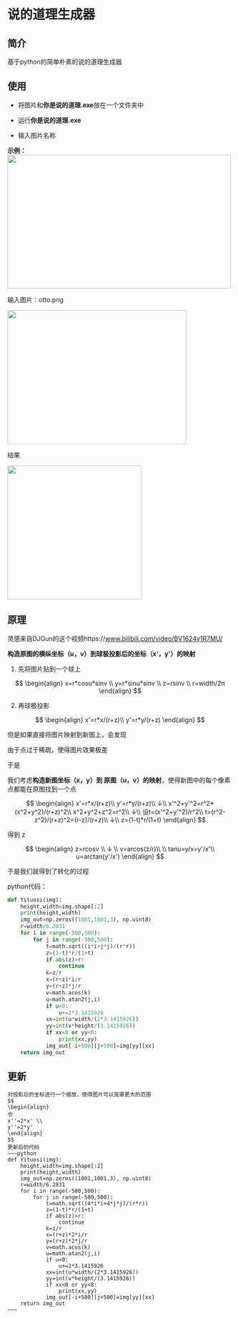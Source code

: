 # 说的道理生成器


## 简介

基于python的简单朴素的说的道理生成器

## 使用

+ 将图片和**你是说的道理.exe**放在一个文件夹中

+ 运行**你是说的道理.exe**

+ 输入图片名称

**示例：**
<img src=https://user-images.githubusercontent.com/53858652/197927507-6f678499-eb2a-42f0-84e1-d1d800aafb1a.png width=500 height=300 />

输入图片：otto.png

<img src=https://user-images.githubusercontent.com/53858652/197927631-4f80a80e-338e-4f7a-8a43-08dbeb29bfdc.png width=400 height=300 />

结果

<img src=https://user-images.githubusercontent.com/53858652/197927635-ae546ce4-5855-4e86-8bf2-6925aa0ec714.png width=300 height=300 />


## 原理

灵感来自DJGun的这个视频https://www.bilibili.com/video/BV1624y1R7MU/

**构造原图的横纵坐标（u，v）到球极投影后的坐标（x‘，y'）的映射**

1. 先将图片贴到一个球上

$$
\begin{align}
x=r*cosu*sinv \\
y=r*sinu*sinv \\
z=rsinv \\
r=width/2π
\end{align}
$$


2. 再球极投影

$$
\begin{align}
x'=r*x/(r+z)\\
y'=r*y/(r+z)
\end{align}
$$

但是如果直接将图片映射到新图上，会发现

由于点过于稀疏，使得图片效果极差

于是

我们考虑**构造新图坐标（x，y）到 原图（u，v）的映射**，使得新图中的每个像素点都能在原图找到一个点

$$
\begin{align}
x'=r*x/(r+z)\\
y'=r*y/(r+z)\\
↓\\
x'^2+y'^2=r^2*(x^2+y^2)/(r+z)^2\\
x^2+y^2+z^2=r^2\\
↓\\
设t=(x'^2+y'^2)/r^2\\
t=(r^2-z^2)/(r+z)^2=(r-z)/(r+z)\\
↓\\
z=(1-t)*r/(1+t)
\end{align}
$$

得到 z

$$
\begin{align}
z=rcosv \\ 
↓ \\
v=arcos(z/r)\\
 \\
tanu=y/x=y'/x'\\
u=arctan(y'/x')
\end{align}
$$

于是我们就得到了转化的过程

python代码：

~~~python
def Yituosi(img):
    height,width=img.shape[:2]
    print(height,width)
    img_out=np.zeros((1001,1001,3), np.uint8)
    r=width/6.2831
    for i in range(-500,500):
        for j in range(-500,500):
            t=math.sqrt((i*i+j*j)/(r*r))
            z=(1-t)*r/(1+t)
            if abs(z)>r:
                continue
            k=z/r
            x=(r+z)*i/r
            y=(r+z)*j/r
            v=math.acos(k)
            u=math.atan2(j,i)
            if u<0:
                u+=2*3.1415926
            xx=int(u*width/(2*3.1415926))
            yy=int(v*height/(3.1415926))
            if xx<0 or yy<0:
                print(xx,yy)
            img_out[-i+500][j+500]=img[yy][xx]
    return img_out  
~~~

## 更新
~~~~~~~~~~
对投影后的坐标进行一个缩放，使得图片可以笼罩更大的范围
$$
\begin{align}
令
x''=2*x' \\
y''=2*y'
\end{align}
$$
更新后的代码
~~~python
def Yituosi(img):
    height,width=img.shape[:2]
    print(height,width)
    img_out=np.zeros((1001,1001,3), np.uint8)
    r=width/6.2831
    for i in range(-500,500):
        for j in range(-500,500):
            t=math.sqrt((4*i*i+4*j*j)/(r*r))
            z=(1-t)*r/(1+t)
            if abs(z)>r:
                continue
            k=z/r
            x=(r+z)*2*i/r
            y=(r+z)*2*j/r
            v=math.acos(k)
            u=math.atan2(j,i)
            if u<0:
                u+=2*3.1415926
            xx=int(u*width/(2*3.1415926))
            yy=int(v*height/(3.1415926))
            if xx<0 or yy<0:
                print(xx,yy)
            img_out[-i+500][j+500]=img[yy][xx]
    return img_out 
~~~
